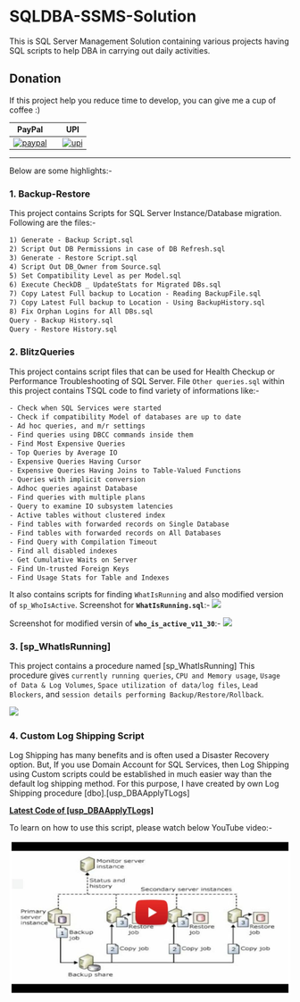 # SQLDBA-SSMS-Solution

This is SQL Server Management Solution containing various projects having SQL scripts to help DBA in carrying out daily activities. 

## Donation
If this project help you reduce time to develop, you can give me a cup of coffee :) 

PayPal |   | UPI
------ | - | -----------
[![paypal](https://www.paypalobjects.com/en_US/i/btn/btn_donateCC_LG.gif)](https://paypal.me/imajaydwivedi?country.x=IN&locale.x=en_GB) | | [![upi](https://www.vectorlogo.zone/logos/upi/upi-ar21.svg)](https://github.com/imajaydwivedi/Images/raw/master/Miscellaneous/UPI-PhonePe-Main.jpeg)

-------------------------------------------------------------------------------------

Below are some highlights:-

### 1. Backup-Restore
This project contains Scripts for SQL Server Instance/Database migration. Following are the files:-
```
1) Generate - Backup Script.sql                                 
2) Script Out DB Permissions in case of DB Refresh.sql          
3) Generate - Restore Script.sql                                
4) Script Out DB_Owner from Source.sql                          
5) Set Compatibility Level as per Model.sql                     
6) Execute CheckDB _ UpdateStats for Migrated DBs.sql           
7) Copy Latest Full backup to Location - Reading BackupFile.sql 
7) Copy Latest Full backup to Location - Using BackupHistory.sql
8) Fix Orphan Logins for All DBs.sql                                     
Query - Backup History.sql                                      
Query - Restore History.sql 
```

### 2. BlitzQueries
This project contains script files that can be used for Health Checkup or Performance Troubleshooting of SQL Server. File `Other queries.sql` within this project contains TSQL code to find variety of informations like:-
```
- Check when SQL Services were started
- Check if compatibility Model of databases are up to date
- Ad hoc queries, and m/r settings
- Find queries using DBCC commands inside them
- Find Most Expensive Queries
- Top Queries by Average IO
- Expensive Queries Having Cursor
- Expensive Queries Having Joins to Table-Valued Functions
- Queries with implicit conversion
- Adhoc queries against Database
- Find queries with multiple plans
- Query to examine IO subsystem latencies
- Active tables without clustered index
- Find tables with forwarded records on Single Database
- Find tables with forwarded records on All Databases
- Find Query with Compilation Timeout
- Find all disabled indexes
- Get Cumulative Waits on Server
- Find Un-trusted Foreign Keys
- Find Usage Stats for Table and Indexes
```
It also contains scripts for finding `WhatIsRunning` and also modified version of `sp_WhoIsActive`. 
Screenshot for **`WhatIsRunning.sql`**:-
![](BlitzQueries/WhatIsRunning2.gif)

Screenshot for modified versin of **`who_is_active_v11_30`**:-
![](BlitzQueries/sp_whoIsActive.gif)

### 3. [sp_WhatIsRunning]
This project contains a procedure named [sp_WhatIsRunning] This procedure gives `currently running queries`, `CPU and Memory usage`, `Usage of Data & Log Volumes`, `Space utilization of data/log files`, `Lead Blockers`, and `session details performing Backup/Restore/Rollback`.

![](sp_WhatIsRunning/sp_WhatIsRunning.gif)

### 4. Custom Log Shipping Script
Log Shipping has many benefits and is often used a Disaster Recovery option. But, If you use Domain Account for SQL Services, then Log Shipping using Custom scripts could be established in much easier way than the default log shipping method. For this purpose, I have created by own Log Shipping procedure [dbo].[usp_DBAApplyTLogs]

<b> [Latest Code of [usp_DBAApplyTLogs]](LogShipping/usp_DBAApplyTLogs.sql)</b>

To learn on how to use this script, please watch below YouTube video:-

[![Watch this video](Images/PlayThumbnail____CustomLogShipping.jpg)](https://youtu.be/vF-EsyHnFRk)

